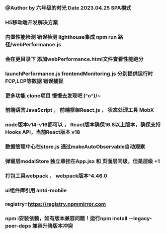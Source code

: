### @Author by 六年级的时光  Date 2023.04.25 SPA模式

### H5移动端开发解决方案
### 内置性能检测 错误检测 lighthouse集成 npm run 路径/webPerformance.js

### 会在更目录下 添加webPerformance.html文件查看性能跑分
### launchPerformance.js frontendMonitoring.js 分别提供运行时FCP,LCP等数据  错误捕捉

### 更多功能 clone项目 慢慢去发现吧  \(^o^)/~
### 前端语言JavaScript ， 前端框架React.js ， 状态处理工具 MobX

### node版本v14-v16都可以 ， React版本确保16.8以上版本，确保支持Hooks API，当前React版本 v18
### 数据管理中心在store.js  通过makeAutoObservable自动观察

### 弹窗层modalStore 独立悬挂在App.jsx 和 页面层同级，但是层级 +1

### 打包工具webpack ， webpack版本^4.46.0

### ui组件库引用 antd-mobile 

### registry=https://registry.npmmirror.com

### npm i安装依赖，如有版本兼容问题！运行npm install --legacy-peer-deps 兼容升降版本冲突




